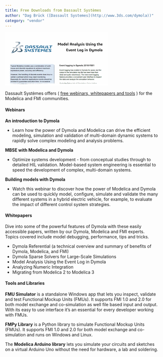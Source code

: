 ```yaml
---
title: Free Downloads from Dassault Systèmes
author: "Dag Brück ([Dassault Systemes](http://www.3ds.com/dymola))"
category: "vendor"
---
```


![](Free-Downloads-Dassault-Systemes-whitepaper-cropped.png)


Dassault Systèmes offers ( [free webinars, whitepapers and tools](https://www.3ds.com/products-services/catia/products/dymola/free-downloads/) )
for the Modelica and FMI communities.

#### Webinars

**An introduction to Dymola**
- Learn how the power of Dymola and Modelica can drive the efficient modeling,
simulation and validation of multi-domain dynamic systems to rapidly solve
complex modeling and analysis problems.

**MBSE with Modelica and Dymola**
- Optimize systems development - from conceptual studies through to detailed
HIL validation. Model-based system engineering is essential to speed the development
of complex, multi-domain systems.

**Building models with Dymola**
- Watch this webinar to discover how the power of Modelica and Dymola can be used
to quickly model, configure, simulate and validate the many different systems in a
hybrid electric vehicle, for example, to evaluate the impact of different control
system strategies.


#### Whitepapers

Dive into some of the powerful features of Dymola with these easily accessible papers,
written by our Dymola, Modelica and FMI experts. Topics covered include model debugging,
performance, tips and tricks.
- Dymola Referential (a technical overview and summary of benefits of Dymola, Modelica, and FMI)
- Dymola Sparse Solvers for Large-Scale Simulations
- Model Analysis Using the Event Log in Dymola
- Analyzing Numeric Integration
- Migrating from Modelica 2 to Modelica 3

#### Tools and Libraries

**FMU Simulator** is a standalone Windows app that lets you inspect, validate and test
Functional Mockup Units (FMUs). It supports FMI 1.0 and 2.0 for both model exchange
and co-simulation as well file based input and output. With its easy to use interface
it’s an essential for every developer working with FMUs.

**FMPy Library** is a Python library to simulate Functional Mockup Units (FMUs).
It supports FMI 1.0 and 2.0 for both model exchange and co-simulation and runs
on Windows and Linux.

The **Modelica Arduino library** lets you simulate your circuits and sketches on a
virtual Arduino Uno without the need for hardware, a lab and soldering.
